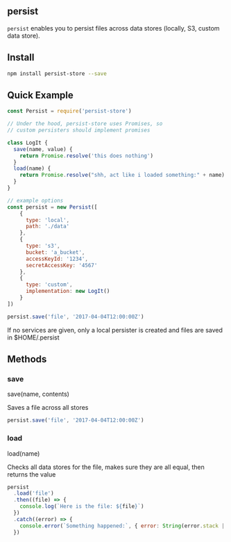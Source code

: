 ## persist

`persist` enables you to persist files across data stores (locally, S3, custom data store).

## Install
```bash
npm install persist-store --save
```

## Quick Example
```javascript
const Persist = require('persist-store')

// Under the hood, persist-store uses Promises, so
// custom persisters should implement promises

class LogIt {
  save(name, value) {
    return Promise.resolve('this does nothing')
  }
  load(name) {
    return Promise.resolve("shh, act like i loaded something:" + name)
  }
}

// example options
const persist = new Persist([
    {
      type: 'local',
      path: './data'
    },
    {
      type: 's3',
      bucket: 'a_bucket',
      accessKeyId: '1234',
      secretAccessKey: '4567'
    },
    {
      type: 'custom',
      implementation: new LogIt()
    }
])

persist.save('file', '2017-04-04T12:00:00Z')
```

If no services are given, only a local persister is created and files are saved in $HOME/.persist

## Methods

### save
save(name, contents)

Saves a file across all stores
```javascript
persist.save('file', '2017-04-04T12:00:00Z')
```

### load
load(name)

Checks all data stores for the file, makes sure they are all equal, then returns the value
```javascript
persist
  .load('file')
  .then((file) => {
    console.log(`Here is the file: ${file}`)
  })
  .catch((error) => {
    console.error(`Something happened:`, { error: String(error.stack || error) })
  })
```
